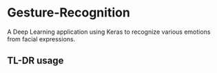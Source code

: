 # Gesture-Recognition
A Deep Learning application using Keras to recognize various emotions from facial expressions.

## TL-DR usage
